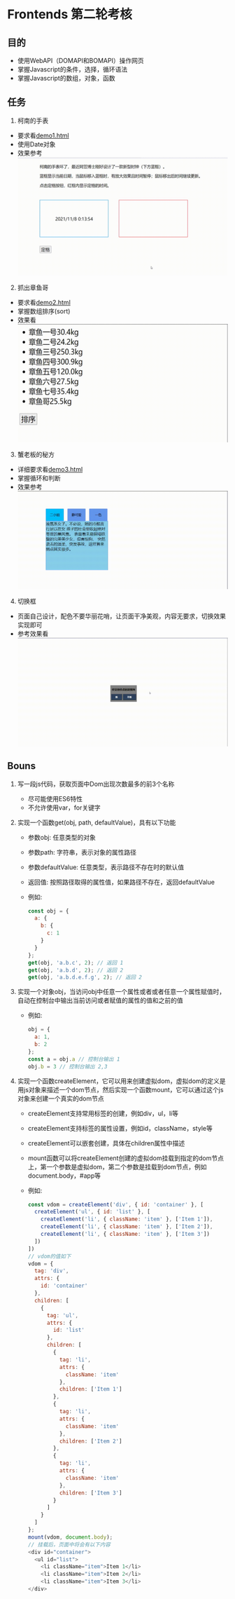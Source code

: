 # Frontends 第二轮考核

## 目的

- 使用WebAPI（DOMAPI和BOMAPI）操作网页
- 掌握Javascript的条件，选择，循环语法
- 掌握Javascript的数组，对象，函数

## 任务

1. 柯南的手表

  - 要求看[demo1.html](../img/2-JS与WebAPI.md/demo1.html)
  - 使用Date对象
  - 效果参考![demo1.gif](../img/2-JS与WebAPI.md/效果1.gif)



2. 抓出章鱼哥

  - 要求看[demo2.html](../img/2-JS与WebAPI.md/demo2.html)
  - 掌握数组排序(sort)
  - 效果看![demo2.gif](../img/2-JS与WebAPI.md/效果2.gif)

3. 蟹老板的秘方

  - 详细要求看[demo3.html](../img/2-JS与WebAPI.md/demo3.html)
  - 掌握循环和判断
  - 效果参考![demo3.gif](../img/2-JS与WebAPI.md/效果3.gif)

4. 切换框

  - 页面自己设计，配色不要华丽花哨，让页面干净美观，内容无要求，切换效果实现即可
  - 参考效果看![demo4.gif](../img/2-JS与WebAPI.md/效果4.gif)

## Bouns

1. 写一段js代码，获取页面中Dom出现次数最多的前3个名称

    - 尽可能使用ES6特性
    - 不允许使用var，for关键字

2. 实现一个函数get(obj, path, defaultValue)，具有以下功能

    - 参数obj: 任意类型的对象

    - 参数path: 字符串，表示对象的属性路径

    - 参数defaultValue: 任意类型，表示路径不存在时的默认值

    - 返回值: 按照路径取得的属性值，如果路径不存在，返回defaultValue

    - 例如:

        ```javascript
        const obj = {
          a: {
            b: {
              c: 1
            }
          }
        };
        get(obj, 'a.b.c', 2); // 返回 1
        get(obj, 'a.b.d', 2); // 返回 2
        get(obj, 'a.b.d.e.f.g', 2); // 返回 2
        ```

3. 实现一个对象obj，当访问obj中任意一个属性或者或者任意一个属性赋值时，自动在控制台中输出当前访问或者赋值的属性的值和之前的值

    - 例如:

        ```javascript
        obj = {
          a: 1,
          b: 2
        };
        const a = obj.a // 控制台输出 1
        obj.b = 3 // 控制台输出 2,3
        ```

4. 实现一个函数createElement，它可以用来创建虚拟dom，虚拟dom的定义是用js对象来描述一个dom节点，然后实现一个函数mount，它可以通过这个js对象来创建一个真实的dom节点

    - createElement支持常用标签的创建，例如div，ul，li等

    - createElement支持标签的属性设置，例如id，className，style等

    - createElement可以嵌套创建，具体在children属性中描述

    - mount函数可以将createElement创建的虚拟dom挂载到指定的dom节点上，第一个参数是虚拟dom，第二个参数是挂载到dom节点，例如document.body，#app等

    - 例如:

        ```javascript
        const vdom = createElement('div', { id: 'container' }, [
          createElement('ul', { id: 'list' }, [
            createElement('li', { className: 'item' }, ['Item 1']),
            createElement('li', { className: 'item' }, ['Item 2']),
            createElement('li', { className: 'item' }, ['Item 3'])
          ])
        ])
        // vdom的值如下
        vdom = {
          tag: 'div',
          attrs: {
            id: 'container'
          },
          children: [
            {
              tag: 'ul',
              attrs: {
                id: 'list'
              },
              children: [
                {
                  tag: 'li',
                  attrs: {
                    className: 'item'
                  },
                  children: ['Item 1']
                },
                {
                  tag: 'li',
                  attrs: {
                    className: 'item'
                  },
                  children: ['Item 2']
                },
                {
                  tag: 'li',
                  attrs: {
                    className: 'item'
                  },
                  children: ['Item 3']
                }
              ]
            }
          ]
        };
        mount(vdom, document.body);
        // 挂载后，页面中将会有以下内容
        <div id="container">
          <ul id="list">
            <li className="item">Item 1</li>
            <li className="item">Item 2</li>
            <li className="item">Item 3</li>
        </div>
        ```